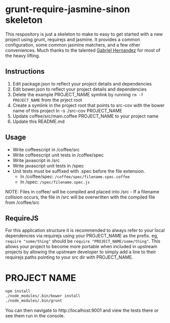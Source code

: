 grunt-require-jasmine-sinon skeleton
====================================
This respository is just a skeleton to make to easy to get started with a new project using grunt, requirejs and jasmine. It provides a common configuration, some common jasmine matchers, and a few other conveniences. Much thanks to the talented [Gabriel Hernandez](https://github.com/webspinner) for most of the heavy lifting.

Instructions
------------
 1. Edit package.json to reflect your project details and dependencies
 1. Edit bower.json to reflect your project details and dependencies
 1. Delete the example PROJECT_NAME symlink by running `rm -f PROJECT_NAME` from the prject root
 1. Create a symlink in the project root that points to src-cov with the bower name of this project
     ln -s ./src-cov PROJECT_NAME
 1. Update coffee/src/main.coffee PROJECT_NAME to your project name
 1. Update this README.md

Usage
-----
  * Write coffeescript in /coffee/src
  * Write coffeescript unit tests in /coffee/spec
  * Write javascript in /src
  * Write javascript unit tests in /spec
  * Unit tests must be suffixed with .spec before the file extension.
    * In /coffee/spec: `/coffee/spec/filename.spec.coffee`
    * In /spec: `/spec/filename.spec.js`

NOTE: Files in coffee/ will be compiled and placed into /src - If a filename collision occurs, the file in /src will be overwritten with the compiled file from /coffee/src

RequireJS
---------
For this application structure it is recommended to always refer to your local dependencies via requirejs using your PROJECT_NAME as the prefix. eg, `require "some/thing"` should be `require "PROJECT_NAME/some/thing"`. This allows your project to become more portable when included in upstream projects by allowing the upstream developer to simply add a line to their requirejs paths pointing to your src dir with PROJECT_NAME.

<!-- Remove everything above this line once your repository is properly configured -->

PROJECT NAME
============

```bash
npm install
./node_modules/.bin/bower install
./node_modules/.bin/grunt
```

You can then navigate to http://localhost:9001 and view the tests there or see them run in the console.